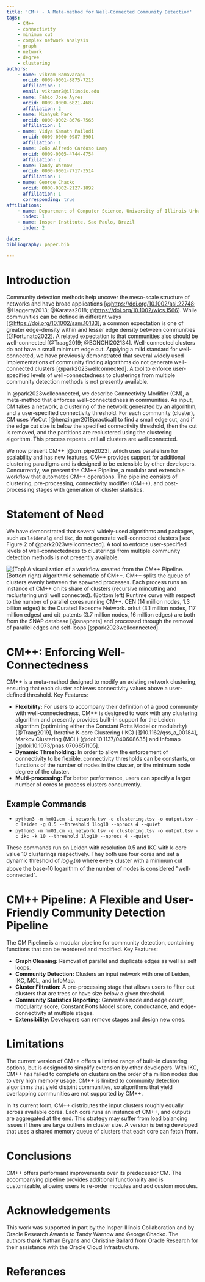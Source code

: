 ```yaml
---
title: 'CM++ - A Meta-method for Well-Connected Community Detection'
tags:
    - CM++
    - connectivity
    - minimum cut
    - complex network analysis
    - graph
    - network
    - degree
    - clustering
authors:
    - name: Vikram Ramavarapu
      orcid: 0009-0001-8875-7213
      affiliation: 1
      email: vikramr2@illinois.edu
    - name: Fábio Jose Ayres
      orcid: 0009-0000-6821-4687
      affiliation: 2
    - name: Minhyuk Park
      orcid: 0000-0002-8676-7565
      affiliation: 1
    - name: Vidya Kamath Pailodi
      orcid: 0009-0000-0987-5901
      affiliation: 1
    - name: João Alfredo Cardoso Lamy
      orcid: 0009-0005-4744-4754
      affiliation: 2
    - name: Tandy Warnow
      orcid: 0000-0001-7717-3514
      affiliation: 1
    - name: George Chacko
      orcid: 0000-0002-2127-1892
      affiliation: 1
      corresponding: true
affiliations:
    - name: Department of Computer Science, University of Illinois Urbana-Champaign, IL 61801, USA
      index: 1
    - name: Insper Institute, Sao Paulo, Brazil
      index: 2

date:
bibliography: paper.bib

---
```


# Introduction

Community detection methods help uncover the meso-scale structure of networks and have broad applications [@https://doi.org/10.1002/asi.22748; @Haggerty2013; @Karatas2018; @https://doi.org/10.1002/wics.1566]. While communities can be defined in different ways [@https://doi.org/10.1002/sam.10133], a common expectation is one of greater edge-density within and lesser edge density between communities [@Fortunato2022]. A related expectation is that communities also should be well-connected [@Traag2019; @BONCHI202134]. Well-connected clusters do not have a small minimum edge cut. Applying a mild standard for well-connected, we have previously demonstrated that several widely used implementations of community finding algorithms do not generate well-connected clusters [@park2023wellconnected]. A tool to enforce user-specified levels of well-connectedness to clusterings from multiple community detection methods is not presently available.

In @park2023wellconnected, we describe Connectivity Modifier (CM), a meta-method that enforces well-connectedness in communities. As input, CM takes a network, a clustering of the network generated by an algorithm, and a user-specified connectivity threshold. For each community (cluster), CM uses VieCut [@henzinger2018practical] to find a small edge cut, and if the edge cut size is below the specified connectivity threshold, then the cut is removed, and the partitions are reclustered using the clustering algorithm. This process repeats until all clusters are well connected.

We now present CM++ [@cm_pipe2023], which uses parallelism for scalability and has new features. CM++  provides support for additional clustering paradigms and is designed to be extensible by other developers. Concurrently, we present the CM++ Pipeline, a modular and extensible workflow that automates CM++ operations. The pipeline consists of clustering, pre-processing, connectivity modifier (CM++), and post-processing stages with generation of cluster statistics.

# Statement of Need

We have demonstrated that several widely-used algorithms and packages, such as `leidenalg` and `ikc`, do not generate well-connected clusters [see Figure 2 of @park2023wellconnected]. A tool to enforce user-specified levels of well-connectedness to clusterings from multiple community detection methods is not presently available. <!---CM++ enables a user to specify a minimum level of well-connectedness and apply it to multiple clustering paradigms. CM++ and its pipeline allow a user to choose from clustering paradigms and the level of connectedness.-->

![(Top) A visualization of a workflow created from the CM++ Pipeline. (Bottom right) Algorithmic schematic of CM++. CM++ splits the queue of clusters evenly between the spawned processes. Each process runs an instance of CM++ on its share of clusters (recursive mincutting and reclustering until well connected). (Bottom left) Runtime curve with respect to the number of parallel cores running CM++. CEN (14 million nodes, 1.3 billion edges) is the Curated Exosome Network. orkut (3.1 million nodes, 117 million edges) and cit_patents (3.7 million nodes, 16 million edges) are both from the SNAP database [@snapnets] and processed through the removal of parallel edges and self-loops [@park2023wellconnected].](figures/Slide3.png)

# CM++: Enforcing Well-Connectedness 

CM++ is a meta-method designed to modify an existing network clustering, ensuring that each cluster achieves connectivity values above a user-defined threshold. Key Features:

- **Flexibility:** For users to accompany their definition of a good community with well-connectedness, CM++ is designed to work with any clustering algorithm and presently provides built-in support for the Leiden algorithm (optimizing either the Constant Potts Model or modularity) [@Traag2019], Iterative K-core Clustering (IKC) [@10.1162/qss_a_00184], Markov Clustering (MCL) [@doi:10.1137/040608635] and Infomap [@doi:10.1073/pnas.0706851105].
- **Dynamic Thresholding:** In order to allow the enforcement of connectivity to be flexible, connectivity thresholds can be constants, or functions of the number of nodes in the cluster, or the minimum node degree of the cluster.
- **Multi-processing:** For better performance, users can specify a larger number of cores to process clusters concurrently.

## Example Commands

- `python3 -m hm01.cm -i network.tsv -e clustering.tsv -o output.tsv -c leiden -g 0.5 --threshold 1log10 --nprocs 4 --quiet`
- `python3 -m hm01.cm -i network.tsv -e clustering.tsv -o output.tsv -c ikc -k 10 --threshold 1log10 --nprocs 4 --quiet`

These commands run on Leiden with resolution 0.5 and IKC with k-core value 10 clusterings respectively. They both use four cores and set a dynamic threshold of $log_{10}(n)$ where every cluster with a minimum cut above the base-10 logarithm of the number of nodes is considered "well-connected".

# CM++ Pipeline: A Flexible and User-Friendly Community Detection Pipeline

The CM Pipeline is a modular pipeline for community detection, containing functions that can be reordered and modified. Key Features:

- **Graph Cleaning:** Removal of parallel and duplicate edges as well as self loops.
- **Community Detection:** Clusters an input network with one of Leiden, IKC, MCL, and InfoMap.
- **Cluster Filtration:** A pre-processing stage that allows users to filter out clusters that are trees or have size below a given threshold. 
- **Community Statistics Reporting:** Generates node and edge count, modularity score, Constant Potts Model score, conductance, and edge-connectivity at multiple stages.
- **Extensibility:** Developers can remove stages and design new ones.

# Limitations

The current version of CM++ offers a limited range of built-in clustering options, but is designed to simplify extension by other developers. With IKC, CM++ has failed to complete on clusters on the order of a million nodes due to very high memory usage. CM++ is limited to community detection algorithms that yield disjoint communities, so algorithms that yield overlapping communities are not supported by CM++.

In its current form, CM++ distributes the input clusters roughly equally across available cores. Each core runs an instance of CM++, and outputs are aggregated at the end. This strategy may suffer from load balancing issues if there are large outliers in cluster size. A version is being developed that uses a shared memory queue of clusters that each core can fetch from. <!---This strategy should be much better at load balancing, this implementation needs improvement as it is slower in practice. -->

# Conclusions

CM++ offers performant improvements over its predecessor CM. The accompanying pipeline provides additional functionality and is customizable, allowing users to re-order modules and add custom modules.

# Acknowledgements

This work was supported in part by the Insper-Illinois Collaboration and by Oracle Research Awards to Tandy Warnow and George Chacko. The authors thank Nathan Bryans and Christine Ballard from Oracle Research for their assistance with the Oracle Cloud Infrastructure.  

# References
